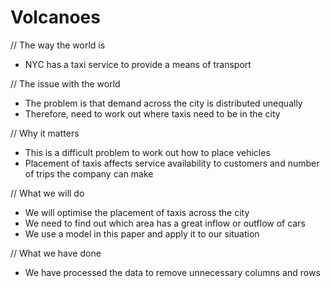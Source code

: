 # Volcanoes

// The way the world is
- NYC has a taxi service to provide a means of transport

// The issue with the world
- The problem is that demand across the city is distributed unequally
- Therefore, need to work out where taxis need to be in the city

// Why it matters
- This is a difficult problem to work out how to place vehicles
- Placement of taxis affects service availability to customers and number of trips the company can make

// What we will do
- We will optimise the placement of taxis across the city
- We need to find out which area has a great inflow or outflow of cars
- We use a model in this paper and apply it to our situation

// What we have done
- We have processed the data to remove unnecessary columns and rows
